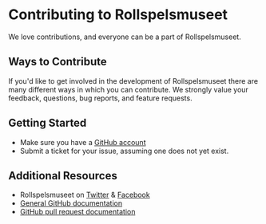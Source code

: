 # Contributing to Rollspelsmuseet

We love contributions, and everyone can be a part of Rollspelsmuseet.

## Ways to Contribute

If you'd like to get involved in the development of Rollspelsmuseet there are
many different ways in which you can contribute. We strongly value your feedback,
questions, bug reports, and feature requests.

## Getting Started

- Make sure you have a [GitHub account](https://github.com/signup/free)
- Submit a ticket for your issue, assuming one does not yet exist.

## Additional Resources

- Rollspelsmuseet on [Twitter](https://twitter.com/rollspelsmuseet) & [Facebook](https://www.facebook.com/rollspelsmuseet)
- [General GitHub documentation](http://help.github.com/)
- [GitHub pull request documentation](http://help.github.com/send-pull-requests/)
